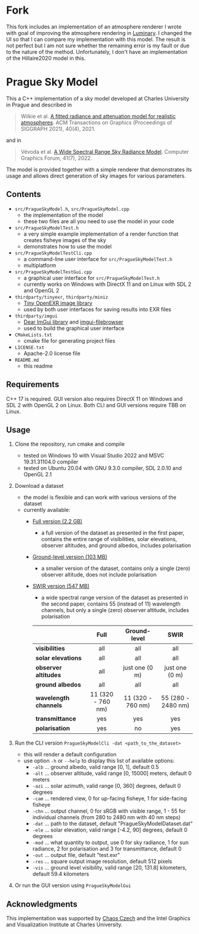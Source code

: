 # Fork

This fork includes an implementation of an atmosphere renderer I wrote with goal of improving the atmosphere rendering in [Luminary](https://github.com/MilchRatchet/Luminary). I changed the UI so that I can compare my implementation with this model. The result is not perfect but I am not sure whether the remaining error is my fault or due to the nature of the method. Unfortunately, I don't have an implementation of the Hillaire2020 model in this.

# Prague Sky Model

This a C++ implementation of a sky model developed at Charles University in Prague and described in

> Wilkie et al. [A fitted radiance and attenuation model for realistic atmospheres](https://cgg.mff.cuni.cz/publications/skymodel-2021/). ACM Transactions on Graphics (Proceedings of SIGGRAPH 2021), 40(4), 2021.

and in

> Vévoda et al. [A Wide Spectral Range Sky Radiance Model](https://cgg.mff.cuni.cz/publications/infrared-skymodel-2022/). Computer Graphics Forum, 41(7), 2022.

The model is provided together with a simple renderer that demonstrates its usage and allows direct generation of sky images for various parameters.

## Contents

- `src/PragueSkyModel.h`, `src/PragueSkyModel.cpp`
    - the implementation of the model
    - these two files are all you need to use the model in your code
- `src/PragueSkyModelTest.h`
    - a very simple example implementation of a render function that creates fisheye images of the sky
    - demonstrates how to use the model
- `src/PragueSkyModelTestCli.cpp`
    - a command-line user interface for `src/PragueSkyModelTest.h`
    - multiplatform
- `src/PragueSkyModelTestGui.cpp`
    - a graphical user interface for `src/PragueSkyModelTest.h`
    - currently works on Windows with DirectX 11 and on Linux with SDL 2 and OpenGL 2
- `thirdparty/tinyexr`, `thirdparty/miniz`
    - [Tiny OpenEXR image library](https://github.com/syoyo/tinyexr)
    - used by both user interfaces for saving results into EXR files
- `thirdparty/imgui`
    - [Dear ImGui library](https://github.com/ocornut/imgui) and [imgui-filebrowser](https://github.com/AirGuanZ/imgui-filebrowser)
    - used to build the graphical user interface
- `CMakeLists.txt`
    - cmake file for generating project files
- `LICENSE.txt`
    - Apache-2.0 license file
- `README.md`
    - this readme

## Requirements

C++ 17 is required. GUI version also requires DirectX 11 on Windows and SDL 2 with OpenGL 2 on Linux. Both CLI and GUI versions require TBB on Linux.

## Usage

1. Clone the repository, run cmake and compile
    - tested on Windows 10 with Visual Studio 2022 and MSVC 19.31.31104.0 compiler
    - tested on Ubuntu 20.04 with GNU 9.3.0 compiler, SDL 2.0.10 and OpenGL 2.1
2. Download a dataset
    - the model is flexible and can work with various versions of the dataset
    - currently available:
        - [Full version (2.2 GB)](https://drive.google.com/file/d/19K96jEQmmqCeg8yjgZxj2awQj62lI50p/view?usp=sharing)
            - a full version of the dataset as presented in the first paper, contains the entire range of visibilities, solar elevations, observer altitudes, and ground albedos, includes polarisation
        - [Ground-level version (103 MB)](https://drive.google.com/file/d/1IflyFZTJxC_N298yXq_2GK4ycIsVJZk6/view?usp=sharing)
            - a smaller version of the dataset, contains only a single (zero) observer altitude, does not include polarisation
        - [SWIR version (547 MB)](https://drive.google.com/file/d/1ZOizQCN6tH39JEwyX8KvAj7WEdX-EqJl/view?usp=sharing)
            - a wide spectral range version of the dataset as presented in the second paper, contains 55 (instead of 11) wavelength channels, but only a single (zero) observer altitude, includes polarisation

            |                         | Full               | Ground-level       | SWIR                |
            | ----------------------- |:------------------:|:------------------:|:-------------------:|
            | **visibilities**        | all                | all                | all                 |
            | **solar elevations**    | all                | all                | all                 |
            | **observer altitudes**  | all                | just one (0 m)     | just one (0 m)      |
            | **ground albedos**      | all                | all                | all                 |
            | **wavelength channels** | 11 (320 - 760 nm)  | 11 (320 - 760 nm)  | 55 (280 - 2480 nm)  |
            | **transmittance**       | yes                | yes                | yes                 |
            | **polarisation**        | yes                | no                 | yes                 |

3. Run the CLI version `PragueSkyModelCli -dat <path_to_the_dataset>`
    - this will render a default configuration
    - use option `-h` or `--help` to display this list of available options:
        - `-alb` ... ground albedo, valid range [0, 1], default 0.5
        - `-alt` ... observer altitude, valid range [0, 15000] meters, default 0 meters
        - `-azi` ... solar azimuth, valid range [0, 360] degrees, default 0 degrees
        - `-cam` ... rendered view, 0 for up-facing fisheye, 1 for side-facing fisheye
        - `-chn` ... output channel, 0 for sRGB with visible range, 1 - 55 for individual channels (from 280 to 2480 nm with 40 nm steps)
        - `-dat` ... path to the dataset, default "PragueSkyModelDataset.dat"
        - `-ele` ... solar elevation, valid range [-4.2, 90] degrees, default 0 degrees
        - `-mod` ... what quantity to output, use 0 for sky radiance, 1 for sun radiance, 2 for polarisation and 3 for transmittance, default 0
        - `-out` ... output file, default "test.exr"
        - `-res` ... square output image resolution, default 512 pixels
        - `-vis` ... ground level visibility, valid range [20, 131.8] kilometers, default 59.4 kilometers
4. Or run the GUI version using `PragueSkyModelGui`

## Acknowledgments

This implementation was supported by [Chaos Czech](https://corona-renderer.com/) and the Intel Graphics and Visualization Institute at Charles University.
